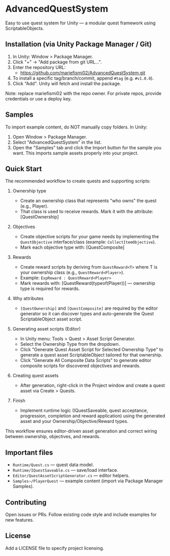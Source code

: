 # AdvancedQuestSystem

Easy to use quest system for Unity — a modular quest framework using ScriptableObjects.

## Installation (via Unity Package Manager / Git)
1. In Unity: Window > Package Manager.
2. Click "+" → "Add package from git URL...".
3. Enter the repository URL:
   - https://github.com/mariefismi02/AdvancedQuestSystem.git
4. To install a specific tag/branch/commit, append `#tag` (e.g. `#v1.0.0`).
5. Click "Add". Unity will fetch and install the package.

Note: replace mariefismi02 with the repo owner. For private repos, provide credentials or use a deploy key.

## Samples
To import example content, do NOT manually copy folders. In Unity:
1. Open Window > Package Manager.
2. Select "AdvancedQuestSystem" in the list.
3. Open the "Samples" tab and click the Import button for the sample you want.
This imports sample assets properly into your project.

## Quick Start
The recommended workflow to create quests and supporting scripts:

1. Ownership type
   - Create an ownership class that represents "who owns" the quest (e.g., Player).
   - That class is used to receive rewards. Mark it with the attribute:
     [QuestOwnership]

2. Objectives
   - Create objective scripts for your game needs by implementing the `QuestObjective` interface/class (example: `CollectItemObjective`).
   - Mark each objective type with: [QuestComposite]

3. Rewards
   - Create reward scripts by deriving from `QuestReward<T>` where T is your ownership class (e.g., `QuestReward<Player>`).
   - Example: `ExpReward : QuestReward<Player>`
   - Mark rewards with: [QuestReward(typeof(Player))] — ownership type is required for rewards.

4. Why attributes
   - `[QuestOwnership]` and `[QuestComposite]` are required by the editor generator so it can discover types and auto-generate the Quest ScriptableObject asset script.

5. Generating asset scripts (Editor)
   - In Unity menu: Tools > Quest > Asset Script Generator.
   - Select the Ownership Type from the dropdown.
   - Click "Generate Quest Asset Script for Selected Ownership Type" to generate a quest asset ScriptableObject tailored for that ownership.
   - Click "Generate All Composite Data Scripts" to generate editor composite scripts for discovered objectives and rewards.

6. Creating quest assets
   - After generation, right-click in the Project window and create a quest asset via Create > Quests.

7. Finish
   - Implement runtime logic (IQuestSaveable, quest acceptance, progression, completion and reward application) using the generated asset and your Ownership/Objective/Reward types.

This workflow ensures editor-driven asset generation and correct wiring between ownership, objectives, and rewards.

## Important files
- `Runtime/Quest.cs` — quest data model.
- `Runtime/IQuestSaveable.cs` — save/load interface.
- `Editor/QuestAssetScriptGenerator.cs` — editor helpers.
- `Samples~/PlayerQuest` — example content (import via Package Manager Samples).

## Contributing
Open issues or PRs. Follow existing code style and include examples for new features.

## License
Add a LICENSE file to specify project licensing.
